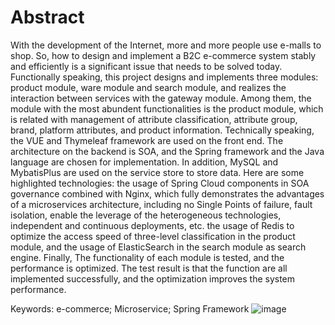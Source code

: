 # Abstract
With the development of the Internet, more and more people use e-malls to shop. So, how to design and implement a B2C e-commerce system stably and efficiently is a significant issue that needs to be solved today.
Functionally speaking, this project designs and implements three modules: product module, ware module and search module, and realizes the interaction between services with the gateway module. Among them, the module with the most abundent functionalities is the product module, which is related with management of attribute classification, attribute group, brand, platform attributes, and product information. 
Technically speaking, the VUE and Thymeleaf framework are used on the front end. The architecture on the backend is SOA, and the Spring framework and the Java language are chosen for implementation. In addition, MySQL and MybatisPlus are used on the service store to store data. Here are some highlighted technologies: the usage of Spring Cloud components in SOA governance combined with Nginx, which fully demonstrates the advantages of a microservices architecture, including no Single Points of failure, fault isolation, enable the leverage of the heterogeneous technologies, independent and continuous deployments, etc. the usage of Redis to optimize the access speed of three-level classification in the product module, and the usage of ElasticSearch in the search module as search engine.
Finally, The functionality of each module is tested, and the performance is optimized. The test result is that the function are all implemented successfully, and the optimization improves the system performance.

Keywords: e-commerce; Microservice; Spring Framework
![image](https://user-images.githubusercontent.com/54618402/177928235-6bcae28e-50f6-413a-843a-19f124e5a45c.png)
